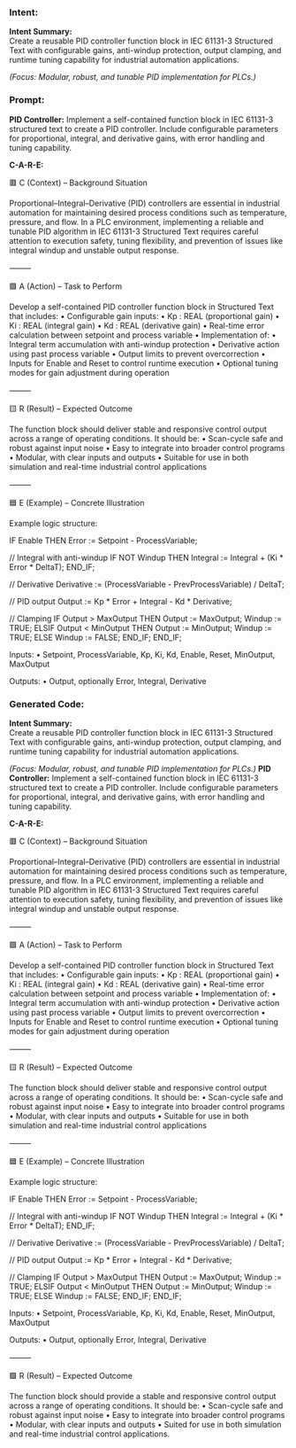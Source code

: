 ### Intent:
**Intent Summary:**  
Create a reusable PID controller function block in IEC 61131-3 Structured Text with configurable gains, anti-windup protection, output clamping, and runtime tuning capability for industrial automation applications.  

*(Focus: Modular, robust, and tunable PID implementation for PLCs.)*

### Prompt:
**PID Controller:**
Implement a self-contained function block in IEC 61131-3 structured text to create a PID controller. Include configurable parameters for proportional, integral, and derivative gains, with error handling and tuning capability.

**C-A-R-E:**

🟥 C (Context) – Background Situation

Proportional–Integral–Derivative (PID) controllers are essential in industrial automation for maintaining desired process conditions such as temperature, pressure, and flow. In a PLC environment, implementing a reliable and tunable PID algorithm in IEC 61131-3 Structured Text requires careful attention to execution safety, tuning flexibility, and prevention of issues like integral windup and unstable output response.

⸻

🟩 A (Action) – Task to Perform

Develop a self-contained PID controller function block in Structured Text that includes:
	•	Configurable gain inputs:
	•	Kp : REAL (proportional gain)
	•	Ki : REAL (integral gain)
	•	Kd : REAL (derivative gain)
	•	Real-time error calculation between setpoint and process variable
	•	Implementation of:
	•	Integral term accumulation with anti-windup protection
	•	Derivative action using past process variable
	•	Output limits to prevent overcorrection
	•	Inputs for Enable and Reset to control runtime execution
	•	Optional tuning modes for gain adjustment during operation

⸻

🟨 R (Result) – Expected Outcome

The function block should deliver stable and responsive control output across a range of operating conditions. It should be:
	•	Scan-cycle safe and robust against input noise
	•	Easy to integrate into broader control programs
	•	Modular, with clear inputs and outputs
	•	Suitable for use in both simulation and real-time industrial control applications

⸻

🟦 E (Example) – Concrete Illustration

Example logic structure:

IF Enable THEN
   Error := Setpoint - ProcessVariable;

   // Integral with anti-windup
   IF NOT Windup THEN
      Integral := Integral + (Ki * Error * DeltaT);
   END_IF;

   // Derivative
   Derivative := (ProcessVariable - PrevProcessVariable) / DeltaT;

   // PID output
   Output := Kp * Error + Integral - Kd * Derivative;

   // Clamping
   IF Output > MaxOutput THEN
      Output := MaxOutput;
      Windup := TRUE;
   ELSIF Output < MinOutput THEN
      Output := MinOutput;
      Windup := TRUE;
   ELSE
      Windup := FALSE;
   END_IF;
END_IF;

Inputs:
	•	Setpoint, ProcessVariable, Kp, Ki, Kd, Enable, Reset, MinOutput, MaxOutput

Outputs:
	•	Output, optionally Error, Integral, Derivative

### Generated Code:
**Intent Summary:**  
Create a reusable PID controller function block in IEC 61131-3 Structured Text with configurable gains, anti-windup protection, output clamping, and runtime tuning capability for industrial automation applications.  

*(Focus: Modular, robust, and tunable PID implementation for PLCs.)*
**PID Controller:**
Implement a self-contained function block in IEC 61131-3 structured text to create a PID controller. Include configurable parameters for proportional, integral, and derivative gains, with error handling and tuning capability.

**C-A-R-E:**

🟥 C (Context) – Background Situation

Proportional–Integral–Derivative (PID) controllers are essential in industrial automation for maintaining desired process conditions such as temperature, pressure, and flow. In a PLC environment, implementing a reliable and tunable PID algorithm in IEC 61131-3 Structured Text requires careful attention to execution safety, tuning flexibility, and prevention of issues like integral windup and unstable output response.

⸻

🟩 A (Action) – Task to Perform

Develop a self-contained PID controller function block in Structured Text that includes:
	•	Configurable gain inputs:
	•	Kp : REAL (proportional gain)
	•	Ki : REAL (integral gain)
	•	Kd : REAL (derivative gain)
	•	Real-time error calculation between setpoint and process variable
	•	Implementation of:
	•	Integral term accumulation with anti-windup protection
	•	Derivative action using past process variable
	•	Output limits to prevent overcorrection
	•	Inputs for Enable and Reset to control runtime execution
	•	Optional tuning modes for gain adjustment during operation

⸻

🟨 R (Result) – Expected Outcome

The function block should deliver stable and responsive control output across a range of operating conditions. It should be:
	•	Scan-cycle safe and robust against input noise
	•	Easy to integrate into broader control programs
	•	Modular, with clear inputs and outputs
	•	Suitable for use in both simulation and real-time industrial control applications

⸻

🟦 E (Example) – Concrete Illustration

Example logic structure:

IF Enable THEN
   Error := Setpoint - ProcessVariable;

   // Integral with anti-windup
   IF NOT Windup THEN
      Integral := Integral + (Ki * Error * DeltaT);
   END_IF;

   // Derivative
   Derivative := (ProcessVariable - PrevProcessVariable) / DeltaT;

   // PID output
   Output := Kp * Error + Integral - Kd * Derivative;

   // Clamping
   IF Output > MaxOutput THEN
      Output := MaxOutput;
      Windup := TRUE;
   ELSIF Output < MinOutput THEN
      Output := MinOutput;
      Windup := TRUE;
   ELSE
      Windup := FALSE;
   END_IF;
END_IF;

Inputs:
	•	Setpoint, ProcessVariable, Kp, Ki, Kd, Enable, Reset, MinOutput, MaxOutput

Outputs:
	•	Output, optionally Error, Integral, Derivative

⸻

🟪 R (Result) – Expected Outcome

The function block should provide a stable and responsive control output across a range of operating conditions. It should be:
	•	Scan-cycle safe and robust against input noise
	•	Easy to integrate into broader control programs
	•	Modular, with clear inputs and outputs
	•	Suited for use in both simulation and real-time industrial control applications.
